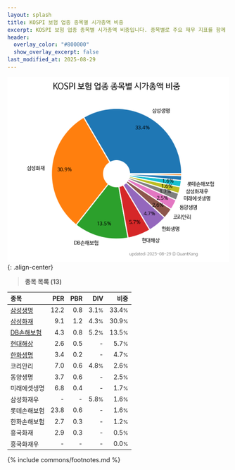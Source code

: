 ```yaml
---
layout: splash
title: KOSPI 보험 업종 종목별 시가총액 비중
excerpt: KOSPI 보험 업종 종목별 시가총액 비중입니다. 종목별로 주요 재무 지표를 함께 표시합니다.
header:
  overlay_color: "#800000"
  show_overlay_excerpt: false
last_modified_at: 2025-08-29
---
```



![KOSPI 보험 업종 종목별 시가총액 비중](/stats/sector/images/kospi_업종_보험_종목.png){: .align-center}


> **종목 목록 (13)**<a id="list"></a>

| **종목** | **PER** | **PBR** | **DIV** | **비중** |
| :------- | ------: | ------: | ------: | -------: |
| [삼성생명](/032830/) | 12.2 | 0.8 | 3.1<small>%</small> | 33.4<small>%</small> |
| [삼성화재](/000810/) | 9.1 | 1.2 | 4.3<small>%</small> | 30.9<small>%</small> |
| [DB손해보험](/005830/) | 4.3 | 0.8 | 5.2<small>%</small> | 13.5<small>%</small> |
| [현대해상](/001450/) | 2.6 | 0.5 | - | 5.7<small>%</small> |
| [한화생명](/088350/) | 3.4 | 0.2 | - | 4.7<small>%</small> |
| 코리안리 | 7.0 | 0.6 | 4.8<small>%</small> | 2.6<small>%</small> |
| 동양생명 | 3.7 | 0.6 | - | 2.5<small>%</small> |
| 미래에셋생명 | 6.8 | 0.4 | - | 1.7<small>%</small> |
| 삼성화재우 | - | - | 5.8<small>%</small> | 1.6<small>%</small> |
| 롯데손해보험 | 23.8 | 0.6 | - | 1.6<small>%</small> |
| 한화손해보험 | 2.7 | 0.3 | - | 1.2<small>%</small> |
| 흥국화재 | 2.9 | 0.3 | - | 0.5<small>%</small> |
| 흥국화재우 | - | - | - | 0.0<small>%</small> |

{% include commons/footnotes.md %}